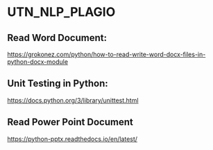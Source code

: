 # UTN_NLP_PLAGIO


## Read Word Document: 

https://grokonez.com/python/how-to-read-write-word-docx-files-in-python-docx-module


## Unit Testing in Python:

https://docs.python.org/3/library/unittest.html


## Read Power Point Document

https://python-pptx.readthedocs.io/en/latest/


